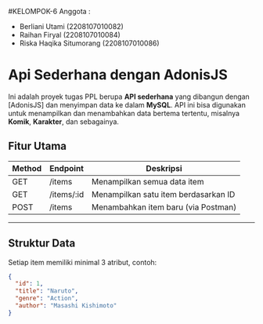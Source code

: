 #KELOMPOK-6 
Anggota :
- Berliani Utami (2208107010082)
- Raihan Firyal (2208107010084)
- Riska Haqika Situmorang (2208107010086)
  
# Api Sederhana dengan AdonisJS
Ini adalah proyek tugas PPL berupa **API sederhana** yang dibangun dengan [AdonisJS] dan menyimpan data ke dalam **MySQL**. API ini bisa digunakan untuk menampilkan dan menambahkan data bertema tertentu, misalnya **Komik**, **Karakter**, dan sebagainya.

## Fitur Utama

| Method | Endpoint     | Deskripsi                            |
|--------|--------------|--------------------------------------|
| GET    | /items       | Menampilkan semua data item          |
| GET    | /items/:id   | Menampilkan satu item berdasarkan ID |
| POST   | /items       | Menambahkan item baru (via Postman)  |

---

##  Struktur Data

Setiap item memiliki minimal 3 atribut, contoh:
```json
{
  "id": 1,
  "title": "Naruto",
  "genre": "Action",
  "author": "Masashi Kishimoto"
}


